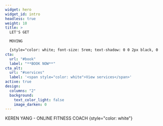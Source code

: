 ```yaml
---
widget: hero
widget_id: intro
headless: true
weight: 10
title: >
  LET'S GET  

  MOVING

  {style="color: white; font-size: 5rem; text-shadow: 0 0 2px black, 0 0 2px black, 0 0 2px black, 0 0 2px black;"}
cta:
  url: "#book"
  label: "**BOOK NOW**"
cta_alt:
  url: "#services"
  label: '<span style="color: white">View services</span>'
active: true
design:
  columns: "2"
  background:
    text_color_light: false
    image_darken: 0
---
```


KEREN YANG - ONLINE FITNESS COACH
{style="color: white"}